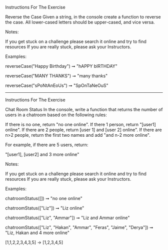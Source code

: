 Instructions For The Exercise

Reverse the Case
Given a string, in the console create a function to reverse the case. All lower-cased letters should be upper-cased, and vice versa.


Notes:


If you get stuck on a challenge please search it online and try to find resources
If you are really stuck, please ask your Instructors.

Examples:

reverseCase("Happy Birthday") ➞ "hAPPY bIRTHDAY"

reverseCase("MANY THANKS") ➞ "many thanks"

reverseCase("sPoNtAnEoUs") ➞ "SpOnTaNeOuS"


********


Instructions For The Exercise

Chat Room Status
In the console, write a function that returns the number of users in a chatroom based on the following rules:

If there is no one, return "no one online".
If there 1 person, return "[user1] online".
If there are 2 people, return [user 1] and [user 2] online".
If there are n>2 people, return the first two names and add "and n-2 more online".

For example, if there are 5 users, return:

"[user1], [user2] and 3 more online"

Notes:


If you get stuck on a challenge please search it online and try to find resources
If you are really stuck, please ask your Instructors.


Examples:

chatroomStatus([]) ➞ "no one online"

chatroomStatus(["Liz"]) ➞ "Liz online"

chatroomStatus(["Liz", "Ammar"]) ➞ "Liz and Ammar online"

chatroomStatus(["Liz", "Hakan", "Ammar", "Feras", "Jaime", "Derya"])
➞ "Liz, Hakan and 4 more online"


[1,1,2,2,3,4,3,5] -> [1,2,3,4,5]